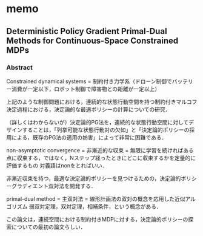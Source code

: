 # memo

## Deterministic Policy Gradient Primal-Dual Methods for Continuous-Space Constrained MDPs

### Abstract

Constrained dynamical systems = 制約付き力学系（ドローン制御でバッテリー消費が一定以下，ロボット制御で障害物との距離が一定以上）

上記のような制御問題における，連続的な状態行動空間を持つ制約付きマルコフ決定過程における，決定論的な最適ポリシーの計算についての研究．

（詳しくはわからないが）決定論的PG法を，連続的な状態行動空間に対してデザインすることは，「列挙可能な状態行動対の欠如」と「決定論的ポリシーの採用による，既存のPG法の適用の妨害」によって非常に困難である．

non-asymptotic convergence = 非漸近的な収束 = 無限に学習を続ければある点に収束する，ではなく，Nステップ経ったときにどこに収束するかを定量的に評価するもの
対義語はnonをとればいい．

非漸近収束を持つ，最適な決定論的ポリシーを見つけるための，決定論的ポリシーグラディエント双対法を開発する．

primal-dual method = 主双対法 = 線形計画法の双対の概念を応用した近似アルゴリズム
弱双対定理，双対定理，相補条件，という概念がある．

この論文は，連続空間における制約付きMDPに対する，決定論的ポリシーの探索についての最初の論文らしい．
